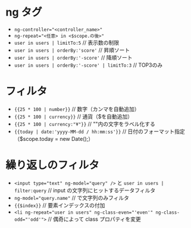 # ng タグ
- `ng-controller="<controller_name>"`
- `ng-repeat="<任意> in <$scope.の後>"`
- `user in users | limitTo:5` // 表示数の制限
- `user in users | orderBy:'score'` // 昇順ソート
- `user in users | orderBy:'-score'` // 降順ソート
- `user in users | orderBy:'-score' | limitTo:3` // TOP3のみ

# フィルタ
- `{{25 * 100 | number}}` // 数字（カンマを自動追加）
- `{{25 * 100 | currency}}` // 通貨（$を自動追加）
- `{{25 * 100 | currency:"¥"}}` // ""内の文字をラベル化する
- `{{today | date:'yyyy-MM-dd / hh:mm:ss'}}` // 日付のフォーマット指定（$scope.today = new Date();）

# 繰り返しのフィルタ
- `<input type="text" ng-model="query" />` と `user in users | filter:query` // input の文字列にヒットするデータフィルタ
- `ng-model="query.name"` // で文字列のみフィルタ
- `{{$index}}` // 要素インデックスの付加
- `<li ng-repeat="user in users" ng-class-even="'even'" ng-class-odd="'odd'">` // 偶奇によって class プロパティを変更
